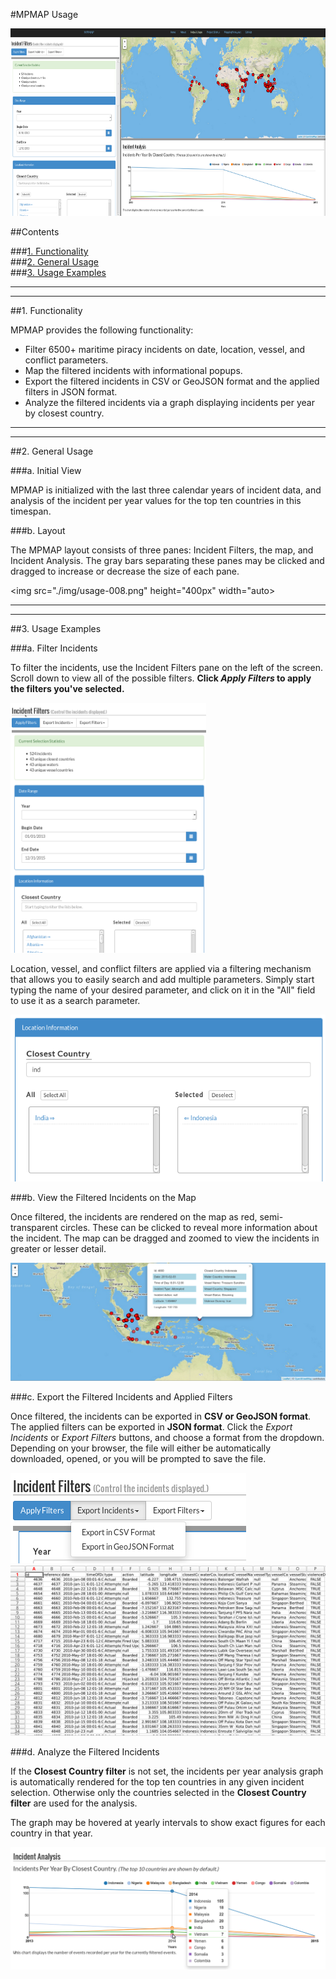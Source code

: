 #MPMAP Usage

<img src="./img/usage-001.png" height="300px" width="auto">

##Contents

###[1. Functionality](#functionality)  
###[2. General Usage](#general-usage)  
###[3. Usage Examples](#usage-examples)  

***
***
<a name="functionality"></a>
##1. Functionality

MPMAP provides the following functionality:

- Filter 6500+ maritime piracy incidents on date, location, vessel, and conflict parameters.
- Map the filtered incidents with informational popups.
- Export the filtered incidents in CSV or GeoJSON format and the applied filters in JSON format.
- Analyze the filtered incidents via a graph displaying incidents per year by closest country.

***
***

<a name="general-usage"></a>
##2. General Usage

###a. Initial View

MPMAP is initialized with the last three calendar years of incident data, and analysis of the incident per year values for the top ten countries in this timespan.

###b. Layout

The MPMAP layout consists of three panes: Incident Filters, the map, and Incident Analysis. The gray bars separating these panes may be clicked and dragged to increase or decrease the size of each pane.

<img src="./img/usage-008.png" height="400px" width="auto>

***
***

<a name="usage-examples"></a>
##3. Usage Examples

###a. Filter Incidents

To filter the incidents, use the Incident Filters pane on the left of the screen. Scroll down to view all of the possible filters. **Click *Apply Filters* to apply the filters you've selected.**

<img src="./img/usage-002.png" height="400px" width="auto">

Location, vessel, and conflict filters are applied via a filtering mechanism that allows you to easily search and add multiple parameters. Simply start typing the name of your desired parameter, and click on it in the "All" field to use it as a search parameter.

<img src="./img/usage-003.png">

###b. View the Filtered Incidents on the Map

Once filtered, the incidents are rendered on the map as red, semi-transparent circles. These can be clicked to reveal more information about the incident. The map can be dragged and zoomed to view the incidents in greater or lesser detail.

<img src="./img/usage-004.png">

###c. Export the Filtered Incidents and Applied Filters

Once filtered, the incidents can be exported in **CSV or GeoJSON format**. The applied filters can be exported in **JSON format**. Click the *Export Incidents* or *Export Filters* buttons, and choose a format from the dropdown. Depending on your browser, the file will either be automatically downloaded, opened, or you will be prompted to save the file.

<img src="./img/usage-005.png">

<img src="./img/usage-006.png">

###d. Analyze the Filtered Incidents

If the **Closest Country filter** is not set, the incidents per year analysis graph is automatically rendered for the top ten countries in any given incident selection. Otherwise only the countries selected in the **Closest Country filter** are used for the analysis. 

The graph may be hovered at yearly intervals to show exact figures for each country in that year.

<img src="./img/usage-007.png">
